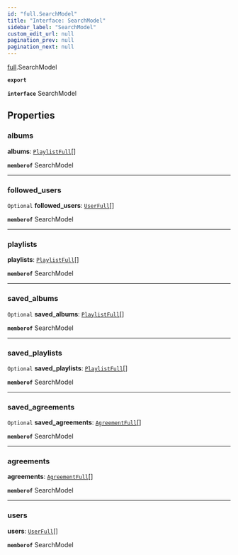 ```yaml
---
id: "full.SearchModel"
title: "Interface: SearchModel"
sidebar_label: "SearchModel"
custom_edit_url: null
pagination_prev: null
pagination_next: null
---
```


[full](../namespaces/full.md).SearchModel

**`export`**

**`interface`** SearchModel

## Properties

### albums

 **albums**: [`PlaylistFull`](full.PlaylistFull.md)[]

**`memberof`** SearchModel

___

### followed\_users

 `Optional` **followed\_users**: [`UserFull`](full.UserFull.md)[]

**`memberof`** SearchModel

___

### playlists

 **playlists**: [`PlaylistFull`](full.PlaylistFull.md)[]

**`memberof`** SearchModel

___

### saved\_albums

 `Optional` **saved\_albums**: [`PlaylistFull`](full.PlaylistFull.md)[]

**`memberof`** SearchModel

___

### saved\_playlists

 `Optional` **saved\_playlists**: [`PlaylistFull`](full.PlaylistFull.md)[]

**`memberof`** SearchModel

___

### saved\_agreements

 `Optional` **saved\_agreements**: [`AgreementFull`](full.AgreementFull.md)[]

**`memberof`** SearchModel

___

### agreements

 **agreements**: [`AgreementFull`](full.AgreementFull.md)[]

**`memberof`** SearchModel

___

### users

 **users**: [`UserFull`](full.UserFull.md)[]

**`memberof`** SearchModel
